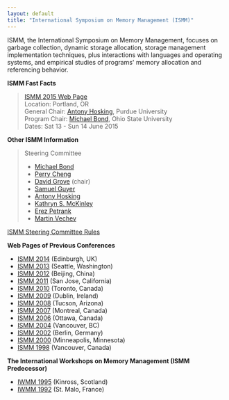 ```yaml
---
layout: default
title: "International Symposium on Memory Management (ISMM)"
---
```

ISMM, the International Symposium on Memory Management, focuses on
garbage collection, dynamic storage allocation, storage management
implementation techniques, plus interactions with languages and
operating systems, and empirical studies of programs' memory
allocation and referencing behavior.   

**ISMM Fast Facts**  
> [ISMM 2015 Web Page](http://conf.researchr.org/home/ismm-2015)  
> Location: Portland, OR  
> General Chair: [Antony Hosking](https://www.cs.purdue.edu/~hosking), Purdue University  
> Program Chair: [Michael Bond](http://web.cse.ohio-state.edu/~mikebond), Ohio State University  
> Dates: Sat 13 - Sun 14 June 2015  

**Other ISMM Information**  
> Steering Committee
> 
> -  [Michael Bond](http://web.cse.ohio-state.edu/~mikebond/)  
> -  [Perry Cheng](http://researcher.watson.ibm.com/researcher/view.php?person=us-perry)  
> -  [David Grove](http://researcher.watson.ibm.com/researcher/view.php?person=us-groved)  (chair)  
> -  [Samuel Guyer](http://www.cs.tufts.edu/~sguyer/)  
> -  [Antony Hosking](https://www.cs.purdue.edu/~hosking)  
> -  [Kathryn S. McKinley](http://research.microsoft.com/en-us/people/mckinley/)  
> -  [Erez Petrank](http://www.cs.technion.ac.il/~erez/)  
> -  [Martin Vechev](http://www.srl.inf.ethz.ch/vechev.php)  

[ISMM Steering Committee Rules](http://www.cs.kent.ac.uk/people/staff/rej/ismm/scrules.html)

**Web Pages of Previous Conferences**

- [ISMM 2014](http://ismm2014.cs.tufts.edu/) (Edinburgh, UK)
- [ISMM 2013](http://www.cs.technion.ac.il/~erez/ismm13/) (Seattle, Washington)
- [ISMM 2012](http://ismm12.cs.purdue.edu/) (Beijing, China)
- [ISMM 2011](http://www.cs.kent.ac.uk/events/ismm/ismm11) (San Jose, California)
- [ISMM 2010](http://www.cs.purdue.edu/ISMM10) (Toronto, Canada)
- [ISMM 2009](http://sysrun.haifa.il.ibm.com/hrl/ISMM2009/) (Dublin, Ireland)
- [ISMM 2008](http://www.cs.kent.ac.uk/people/staff/rej/ismm2008/) (Tucson, Arizona)
- [ISMM 2007](http://www.eecs.harvard.edu/~greg/ismm07/) (Montreal, Canada)
- [ISMM 2006](http://www.cs.technion.ac.il/~erez/ismm06/) (Ottawa, Canada)
- [ISMM 2004](http://www.research.ibm.com/ismm04) (Vancouver, BC)
- [ISMM 2002](http://www.cs.kent.ac.uk/events/ismm/ismm02/) (Berlin, Germany)
- [ISMM 2000](http://www.cs.kent.ac.uk/events/conf/2000/ismm2000) (Minneapolis, Minnesota)   
- [ISMM 1998](http://www.informatik.uni-trier.de/~ley/db/conf/iwmm/ismm98.html) (Vancouver, Canada)

**The International Workshops on Memory Management (ISMM Predecessor)**  

- [IWMM 1995](http://www.informatik.uni-trier.de/~ley/db/conf/iwmm/iwmm95.html) (Kinross, Scotland)
- [IWMM 1992](http://www.informatik.uni-trier.de/~ley/db/conf/iwmm/iwmm92.html) (St. Malo, France)
